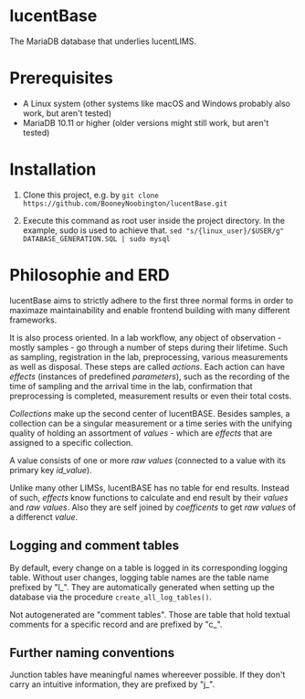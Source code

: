 # lucentBase
The MariaDB database that underlies lucentLIMS.


# Prerequisites
- A Linux system (other systems like macOS and Windows probably also work, but aren't tested)
- MariaDB 10.11 or higher (older versions might still work, but aren't tested)


# Installation
1. Clone this project, e.g. by `git clone https://github.com/BooneyNoobington/lucentBase.git`

2. Execute this command as root user inside the project directory. In the example, sudo is used to achieve that.
`sed "s/{linux_user}/$USER/g" DATABASE_GENERATION.SQL | sudo mysql`


# Philosophie and ERD

lucentBase aims to strictly adhere to the first three normal forms in order to maximaze maintainability and enable frontend building with many different frameworks.

It is also process oriented. In a lab workflow, any object of observation - mostly samples - go through a number of steps during their lifetime. Such as sampling, registration in the lab, preprocessing, various measurements as well as disposal. These steps are called _actions_. Each action can have _effects_ (instances of predefined _parameters_), such as the recording of the time of sampling and the arrival time in the lab, confirmation that preprocessing is completed, measurement results or even their total costs.

_Collections_ make up the second center of lucentBASE. Besides samples, a collection can be a singular measurement or a time series with the unifying quality of holding an assortment of _values_ - which are _effects_ that are assigned to a specific collection.

A value consists of one or more _raw values_ (connected to a value with its primary key _id_value_).

Unlike many other LIMSs, lucentBASE has no table for end results. Instead of such, _effects_ know functions to calculate and end result by their _values_ and _raw values_. Also they are self joined by _coefficents_ to get _raw values_ of a differenct _value_.


## Logging and comment tables
By default, every change on a table is logged in its corresponding logging table. Without user changes, logging table names are the table name prefixed by "l_". They are automatically generated when setting up the database via the procedure `create_all_log_tables()`.

Not autogenerated are "comment tables". Those are table that hold textual comments for a specific record and are prefixed by "c_".

## Further naming conventions
Junction tables have meaningful names whereever possible. If they don't carry an intuitive information, they are prefixed by "j_".